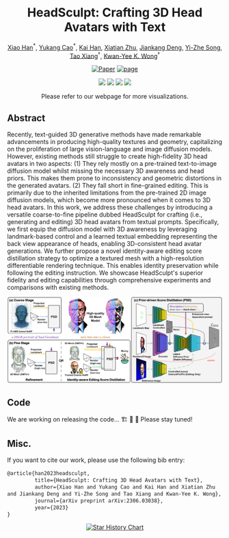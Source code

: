 <div align="center">

# HeadSculpt: Crafting 3D Head Avatars with Text
  
<a href="https://brandonhanx.github.io/">Xiao Han</a><sup>\*</sup>,
<a href="https://yukangcao.github.io/">Yukang Cao</a><sup>\*</sup>,
<a href="https://www.kaihan.org/">Kai Han</a>,
<a href="https://surrey-uplab.github.io/">Xiatian Zhu</a>,
<a href="https://jiankangdeng.github.io/">Jiankang Deng</a>,
<a href="http://personal.ee.surrey.ac.uk/Personal/Y.Song/">Yi-Zhe Song</a>,
<a href="http://personal.ee.surrey.ac.uk/Personal/T.Xiang/index.html">Tao Xiang</a><sup>†</sup>,
<a href="https://i.cs.hku.hk/~kykwong/">Kwan-Yee K. Wong</a><sup>†</sup>


[![Paper](http://img.shields.io/badge/Paper-arxiv.2306.03038-B31B1B.svg)](https://arxiv.org/abs/2306.03038)
<a href="https://brandonhan.uk/HeadSculpt"><img alt="page" src="https://img.shields.io/badge/Webpage-0054a6?logo=Google%20chrome&logoColor=white"></a>

<img src="https://github.com/brandonhanx/headsculpt/blob/main/docs/static/gif/saul.gif?raw=true" width="180px">
<img src="https://github.com/brandonhanx/headsculpt/blob/main/docs/static/gif/saul_normal.gif?raw=true" width="180px">
<img src="https://github.com/brandonhanx/headsculpt/blob/main/docs/static/gif/saul_clown.gif?raw=true" width="180px">
<img src="https://github.com/brandonhanx/headsculpt/blob/main/docs/static/gif/saul_clown_normal.gif?raw=true" width="180px">
  
Please refer to our webpage for more visualizations.
</div>

## Abstract
Recently, text-guided 3D generative methods have made remarkable advancements in producing high-quality textures and geometry, capitalizing on the proliferation of large vision-language and image diffusion models. However, existing methods still struggle to create high-fidelity 3D head avatars in two aspects: (1) They rely mostly on a pre-trained text-to-image diffusion model whilst missing the necessary 3D awareness and head priors. This makes them prone to inconsistency and geometric distortions in the generated avatars. (2) They fall short in fine-grained editing. This is primarily due to the inherited limitations from the pre-trained 2D image diffusion models, which become more pronounced when it comes to 3D head avatars. In this work, we address these challenges by introducing a versatile coarse-to-fine pipeline dubbed HeadSculpt for crafting (i.e., generating and editing) 3D head avatars from textual prompts. Specifically, we first equip the diffusion model with 3D awareness by leveraging landmark-based control and a learned textual embedding representing the back view appearance of heads, enabling 3D-consistent head avatar generations. We further propose a novel identity-aware editing score distillation strategy to optimize a textured mesh with a high-resolution differentiable rendering technique. This enables identity preservation while following the editing instruction. We showcase HeadSculpt's superior fidelity and editing capabilities through comprehensive experiments and comparisons with existing methods.
<!-- 
## Pipeline
We craft high-resolution 3D head avatars in a coarse-to-fine manner. At the core of our network are: **(a) prior-driven score distillation** empowered by a landmark-based ControlNet as well as a view-dependent textual inversion. **(b) identity-aware editing score distillation** which maintains a controlled editing direction that respects both the original identity and the editing instruction.
 -->
<img src="https://github.com/brandonhanx/headsculpt/blob/main/docs/static/img/pipeline.png?raw=true">

## Code
We are working on releasing the code... 🏗️ 🚧 🔨 Please stay tuned!

## Misc.
If you want to cite our work, please use the following bib entry:
```
@article{han2023headsculpt,
         title={HeadSculpt: Crafting 3D Head Avatars with Text},
         author={Xiao Han and Yukang Cao and Kai Han and Xiatian Zhu and Jiankang Deng and Yi-Zhe Song and Tao Xiang and Kwan-Yee K. Wong},
         journal={arXiv preprint arXiv:2306.03038},
         year={2023}
}
```

<div align="center">

[![Star History Chart](https://api.star-history.com/svg?repos=BrandonHanx/HeadSculpt&type=Date)](https://star-history.com/#BrandonHanx/HeadSculpt&Date)

</div>
